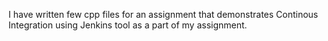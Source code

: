 I have written few cpp files for an assignment that demonstrates Continous Integration using Jenkins tool as a part of my assignment.
